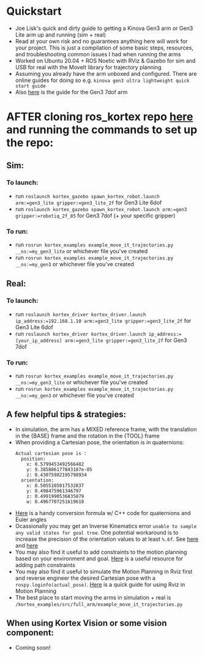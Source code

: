 # Quickstart
- Joe Lisk's quick and dirty guide to getting a Kinova Gen3 arm or Gen3 Lite arm up and running (sim + real)
- Read at your own risk and no guarantees anything here will work for your project. This is just a compilation of some basic steps, resources, and troubleshooting common issues I had when running the arms
- Worked on Ubuntu 20.04 + ROS Noetic with RViz & Gazebo for sim and USB for real with the MoveIt library for trajectory planning
- Assuming you already have the arm unboxed and configured. There are online guides for doing so e.g. `kinova gen3 ultra lightweight quick start guide`
- Also [here](https://www.kinovarobotics.com/uploads/User-Guide-Gen3-R07.pdf) is the guide for the Gen3 7dof arm

# AFTER cloning ros_kortex repo [here](https://github.com/Kinovarobotics/ros_kortex) and running the commands to set up the repo:
## Sim:
### To launch:
- run `roslaunch kortex_gazebo spawn_kortex_robot.launch arm:=gen3_lite gripper:=gen3_lite_2f` for Gen3 Lite 6dof
- run `roslaunch kortex_gazebo spawn_kortex_robot.launch arm:=gen3 gripper:=robotiq_2f_85` for Gen3 7dof (+ your specific gripper)
### To run:
- run `rosrun kortex_examples example_move_it_trajectories.py __ns:=my_gen3_lite` or whichever file you've created
- run `rosrun kortex_examples example_move_it_trajectories.py __ns:=my_gen3` or whichever file you've created
## Real:
### To launch:
- run `roslaunch kortex_driver kortex_driver.launch ip_address:=192.168.1.10 arm:=gen3_lite gripper:=gen3_lite_2f` for Gen3 Lite 6dof
- run `roslaunch kortex_driver kortex_driver.launch ip_address:=[your_ip_address] arm:=gen3_lite gripper:=gen3_lite_2f` for Gen3 7dof
### To run:
- run `rosrun kortex_examples example_move_it_trajectories.py __ns:=my_gen3_lite` or whichever file you've created
- run `rosrun kortex_examples example_move_it_trajectories.py __ns:=my_gen3` or whichever file you've created
## A few helpful tips & strategies:
- In simulation, the arm has a MIXED reference frame, with the translation in the {BASE} frame and the rotation in the {TOOL} frame
- When providing a Cartesian pose, the orientation is in quaternions:
  ```
  Actual cartesian pose is : 
    position: 
      x: 0.5799453492566482
      y: 9.385886177843187e-05
      z: 0.43075982195798934
    orientation: 
      x: 0.5055105017532837
      y: 0.498475961346797
      z: 0.4991990536835879
      w: 0.4967707251619618
  ```
- [Here](https://en.wikipedia.org/wiki/Conversion_between_quaternions_and_Euler_angles) is a handy conversion formula w/ C++ code for quaternions and Euler angles
- Ocassionally you may get an Inverse Kinematics error `unable to sample any valid states for goal tree`. One potential workaround is to increase the precision of the orientation values to at least `%.6f`. See [here](https://answers.ros.org/question/322366/moveit-unable-to-sample-any-valid-states-for-goal-tree/) and [here](https://groups.google.com/g/moveit-users/c/yRthi64affg)
- You may also find it useful to add constraints to the motion planning based on your environment and goal. [Here](https://moveit.ros.org/moveit/2020/09/10/ompl-constrained-planning-gsoc.html) is a useful resource for adding path constraints
- You may also find it useful to simulate the Motion Planning in Rviz first and reverse engineer the desired Cartesian pose with a `rospy.loginfo(actual_pose)`. [Here](https://www.youtube.com/watch?v=18mouzWyqRo) is a quick guide for using Rviz in Motion Planning
- The best place to start moving the arms in simulation + real is `/kortex_examples/src/full_arm/example_move_it_trajectories.py`

## When using Kortex Vision or some vision component:
- Coming soon!



